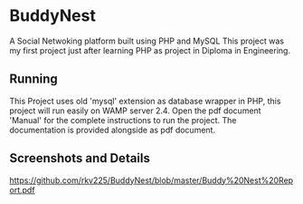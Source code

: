 # BuddyNest
A Social Netwoking platform built using PHP and MySQL
This project was my first project just after learning PHP as project in Diploma in Engineering.

## Running
This Project uses old 'mysql' extension as database wrapper in PHP, this project will run easily on WAMP server 2.4. 
Open the pdf document 'Manual' for the complete instructions to run the project.
The documentation is provided alongside as pdf document.

## Screenshots and Details
https://github.com/rkv225/BuddyNest/blob/master/Buddy%20Nest%20Report.pdf
